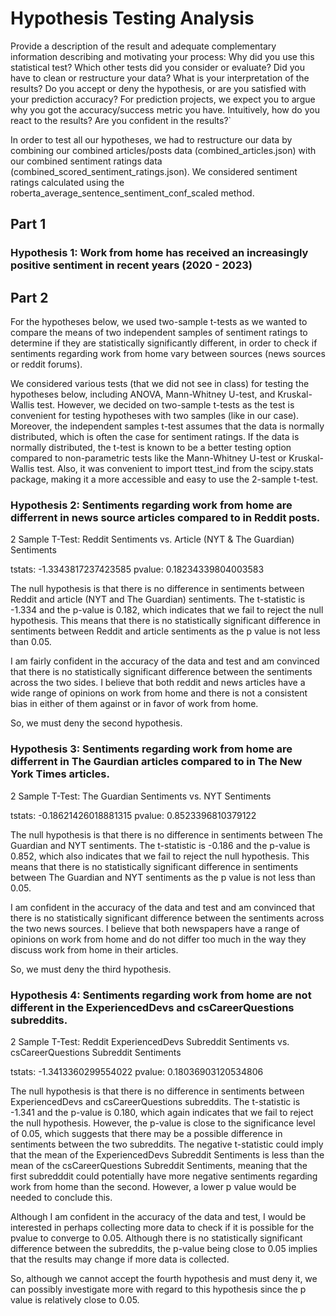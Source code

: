 # Hypothesis Testing Analysis

Provide a description of the result and adequate complementary information describing and motivating your process:
Why did you use this statistical test? Which other tests did you consider or evaluate? Did you have to clean or restructure your data?
What is your interpretation of the results? Do you accept or deny the hypothesis, or are you satisfied with your prediction accuracy? For prediction projects, we expect you to argue why you got the accuracy/success metric you have. Intuitively, how do you react to the results? Are you confident in the results?`

In order to test all our hypotheses, we had to restructure our data by combining our combined articles/posts data (combined_articles.json) with our combined sentiment ratings data (combined_scored_sentiment_ratings.json). We considered sentiment ratings calculated using the roberta_average_sentence_sentiment_conf_scaled method.

## Part 1
### Hypothesis 1: Work from home has received an increasingly positive sentiment in recent years (2020 - 2023)




## Part 2

For the hypotheses below, we used two-sample t-tests as we wanted to compare the means of two independent samples of sentiment ratings to determine if they are statistically significantly different, in order to check if sentiments regarding work from home vary between sources (news sources or reddit forums).

We considered various tests (that we did not see in class) for testing the hypotheses below, including ANOVA, Mann-Whitney U-test, and Kruskal-Wallis test.
However, we decided on two-sample t-tests as the test is convenient for testing hypotheses with two samples (like in our case). Moreover, the independent samples t-test assumes that the data is normally distributed, which is often the case for sentiment ratings. If the data is normally distributed, the t-test is known to be a better testing option compared to non-parametric tests like the Mann-Whitney U-test or Kruskal-Wallis test. Also, it was convenient to import ttest_ind from the scipy.stats package, making it a more accessible and easy to use the 2-sample t-test.

### Hypothesis 2: Sentiments regarding work from home are differrent in news source articles compared to in Reddit posts.

2 Sample T-Test: Reddit Sentiments vs. Article (NYT & The Guardian) Sentiments

tstats:  -1.3343817237423585
pvalue:  0.18234339804003583
 
The null hypothesis is that there is no difference in sentiments between Reddit and article (NYT and The Guardian) sentiments. The t-statistic is -1.334 and the p-value is 0.182, which indicates that we fail to reject the null hypothesis. This means that there is no statistically significant difference in sentiments between Reddit and article sentiments as the p value is not less than 0.05.

I am fairly confident in the accuracy of the data and test and am convinced that there is no statistically significant difference between the sentiments across the two sides. I believe that both reddit and news articles have a wide range of opinions on work from home and there is not a consistent bias in either of them against or in favor of work from home.

So, we must deny the second hypothesis.

### Hypothesis 3: Sentiments regarding work from home are differrent in The Gaurdian articles compared to in The New York Times articles.


2 Sample T-Test: The Guardian Sentiments vs. NYT Sentiments

tstats:  -0.18621426018881315
pvalue:  0.8523396810379122

The null hypothesis is that there is no difference in sentiments between The Guardian and NYT sentiments. The t-statistic is -0.186 and the p-value is 0.852, which also indicates that we fail to reject the null hypothesis. This means that there is no statistically significant difference in sentiments between The Guardian and NYT sentiments as the p value is not less than 0.05.

I am  confident in the accuracy of the data and test and am convinced that there is no statistically significant difference between the sentiments across the two news sources. I believe that both newspapers have a range of opinions on work from home and do not differ too much in the way they discuss work from home in their articles.

So, we must deny the third hypothesis.

### Hypothesis 4: Sentiments regarding work from home are not different in the ExperiencedDevs and csCareerQuestions subreddits.

2 Sample T-Test: Reddit ExperiencedDevs Subreddit Sentiments vs. csCareerQuestions Subreddit Sentiments

tstats:  -1.3413360299554022
pvalue:  0.18036903120534806

The null hypothesis is that there is no difference in sentiments between ExperiencedDevs and csCareerQuestions subreddits. The t-statistic is -1.341 and the p-value is 0.180, which again indicates that we fail to reject the null hypothesis. However, the p-value is close to the significance level of 0.05, which suggests that there may be a possible difference in sentiments between the two subreddits. The negative t-statistic could imply that the mean of the ExperiencedDevs Subreddit Sentiments is less than the mean of the csCareerQuestions Subreddit Sentiments, meaning that the first subredddit could potentially have more negative sentiments regarding work from home than the second. However, a lower p value would be needed to conclude this.

Although I am confident in the accuracy of the data and test, I would be interested in perhaps collecting more data to check if it is possible for the pvalue to converge to 0.05. Although there is no statistically significant difference between the subreddits, the p-value being close to 0.05 implies that the results may change if more data is collected.

So, although we cannot accept the fourth hypothesis and must deny it, we can possibly investigate more with regard to this hypothesis since the p value is relatively close to 0.05.
